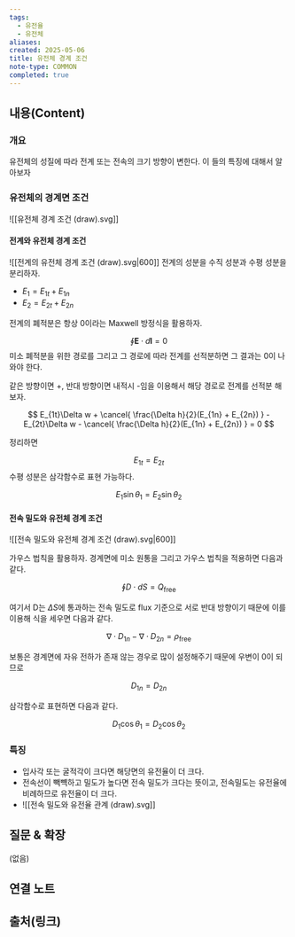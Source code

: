 ```yaml
---
tags:
  - 유전율
  - 유전체
aliases: 
created: 2025-05-06
title: 유전체 경계 조건
note-type: COMMON
completed: true
---
```


## 내용(Content)
### 개요
유전체의 성질에 따라 전계 또는 전속의 크기 방향이 변한다. 이 들의 특징에 대해서 알아보자

### 유전체의 경계면 조건

![[유전체 경계 조건 (draw).svg]]

#### 전계와 유전체 경계 조건

![[전계의 유전체 경계 조건 (draw).svg|600]]
전계의 성분을 수직 성분과 수평 성분을 분리하자.


- $E_{1} = E_{1t} + E_{1n}$
- $E_{2} = E_{2t} + E_{2n}$


전계의 폐적분은 항상 0이라는 Maxwell 방정식을 활용하자.

$$
\oint\mathbf{E} \cdot d\mathbf{l} = 0
$$
미소 폐적분을 위한 경로를 그리고 그 경로에 따라 전계를 선적분하면 그 결과는 0이 나와야 한다.

같은 방향이면 +, 반대 방향이면 내적시 -임을 이용해서 해당 경로로 전계를 선적분 해보자.

$$
E_{1t}\Delta w + \cancel{ \frac{\Delta h}{2}(E_{1n} + E_{2n}) } - E_{2t}\Delta w - \cancel{ \frac{\Delta h}{2}(E_{1n} + E_{2n}) } = 0
$$

정리하면

$$
E_{1t} = E_{2t}
$$
수평 성분은 삼각함수로 표현 가능하다.

$$
E_{1}\sin\theta_{1} = E_{2}\sin\theta_{2}
$$

#### 전속 밀도와 유전체 경계 조건

![[전속 밀도와 유전체 경계 조건 (draw).svg|600]]

가우스 법칙을 활용하자. 경계면에 미소 원통을 그리고 가우스 법칙을 적용하면 다음과 같다.

$$
\oint D \cdot dS = Q_{\text{free}}
$$

여기서 D는 $\Delta S$에 통과하는 전속 밀도로 flux 기준으로 서로 반대 방향이기 때문에 이를 이용해 식을 세우면 다음과 같다.

$$
\nabla \cdot D_{1n} - \nabla \cdot D_{2n} = \rho_{\text{free}}
$$

보통은 경계면에 자유 전하가 존재 않는 경우로 많이 설정해주기 때문에 우변이 0이 되므로

$$
D_{1n} = D_{2n}
$$

삼각함수로 표현하면 다음과 같다.

$$
D_{1}\cos\theta_{1} = D_{2}\cos\theta_{2}
$$

### 특징

- 입사각 또는 굴적각이 크다면 해당면의 유전율이 더 크다.
- 전속선이 빽뺵하고 밀도가 높다면 전속 밀도가 크다는 뜻이고, 전속밀도는 유전율에 비례하므로 유전율이 더 크다.
- ![[전속 밀도와 유전율 관계 (draw).svg]]


## 질문 & 확장

(없음)

## 연결 노트

## 출처(링크)


